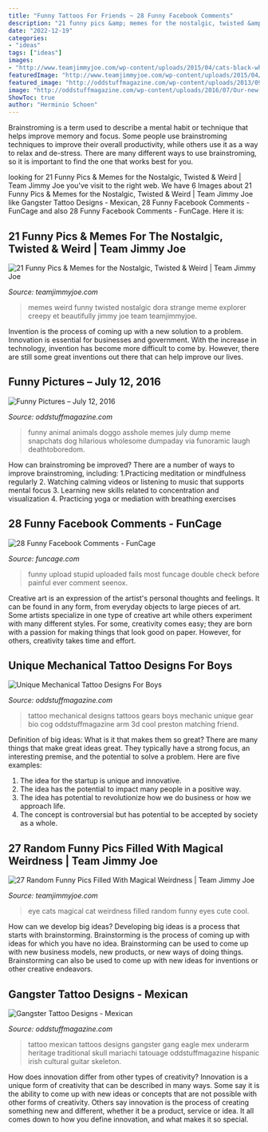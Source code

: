 ```yaml
---
title: "Funny Tattoos For Friends ~ 28 Funny Facebook Comments"
description: "21 funny pics &amp; memes for the nostalgic, twisted &amp; weird"
date: "2022-12-19"
categories:
- "ideas"
tags: ["ideas"]
images:
- "http://www.teamjimmyjoe.com/wp-content/uploads/2015/04/cats-black-white-blue-eye-green-eye.jpg"
featuredImage: "http://www.teamjimmyjoe.com/wp-content/uploads/2015/04/cats-black-white-blue-eye-green-eye.jpg"
featured_image: "http://oddstuffmagazine.com/wp-content/uploads/2013/09/Mexican-tattoo-designs-11-531x800.jpg"
image: "http://oddstuffmagazine.com/wp-content/uploads/2016/07/Our-new-puppy-is-an-asshole.jpg"
ShowToc: true
author: "Herminio Schoen"
---
```



Brainstroming is a term used to describe a mental habit or technique that helps improve memory and focus. Some people use brainstroming techniques to improve their overall productivity, while others use it as a way to relax and de-stress. There are many different ways to use brainstroming, so it is important to find the one that works best for you.

	

		
looking for 21 Funny Pics &amp; Memes for the Nostalgic, Twisted &amp; Weird | Team Jimmy Joe you've visit to the right web. We have 6 Images about 21 Funny Pics &amp; Memes for the Nostalgic, Twisted &amp; Weird | Team Jimmy Joe like Gangster Tattoo Designs - Mexican, 28 Funny Facebook Comments - FunCage and also 28 Funny Facebook Comments - FunCage. Here it is:
		
    
## 21 Funny Pics &amp; Memes For The Nostalgic, Twisted &amp; Weird | Team Jimmy Joe

<img loading=lazy src="https://i2.wp.com/www.teamjimmyjoe.com/wp-content/uploads/2015/01/day-dora-sprouted-et-arms-meme.jpg?resize=600%2C876" onerror="this.onerror=null;this.src='https://tse3.mm.bing.net/th?id=OIP.FNqQj9pp-5OKhvFI6ZppfwHaK0&amp;pid=15.1';" alt="21 Funny Pics &amp; Memes for the Nostalgic, Twisted &amp; Weird | Team Jimmy Joe">

_Source: teamjimmyjoe.com_

>memes weird funny twisted nostalgic dora strange meme explorer creepy et beautifully jimmy joe team teamjimmyjoe. 

	

Invention is the process of coming up with a new solution to a problem. Innovation is essential for businesses and government. With the increase in technology, invention has become more difficult to come by. However, there are still some great inventions out there that can help improve our lives.

    
## Funny Pictures – July 12, 2016

<img loading=lazy src="http://oddstuffmagazine.com/wp-content/uploads/2016/07/Our-new-puppy-is-an-asshole.jpg" onerror="this.onerror=null;this.src='https://tse2.mm.bing.net/th?id=OIP.rst6re3xPuTcYfp3GzTKQAHaMg&amp;pid=15.1';" alt="Funny Pictures – July 12, 2016">

_Source: oddstuffmagazine.com_

>funny animal animals doggo asshole memes july dump meme snapchats dog hilarious wholesome dumpaday via funoramic laugh deathtoboredom. 

	

How can brainstroming be improved?
There are a number of ways to improve brainstroming, including: 
1.Practicing meditation or mindfulness regularly 
2. Watching calming videos or listening to music that supports mental focus 
3. Learning new skills related to concentration and visualization 
4. Practicing yoga or mediation with breathing exercises 

    
## 28 Funny Facebook Comments - FunCage

<img loading=lazy src="http://www.funcage.com/blog/wp-content/uploads/2013/11/Funny-Facebook-Comments-024-550x800.jpg" onerror="this.onerror=null;this.src='https://tse1.mm.bing.net/th?id=OIP.-wGCwJ4PGSmdqO_wHIb6mQHaKx&amp;pid=15.1';" alt="28 Funny Facebook Comments - FunCage">

_Source: funcage.com_

>funny upload stupid uploaded fails most funcage double check before painful ever comment seenox. 

	

Creative art is an expression of the artist's personal thoughts and feelings. It can be found in any form, from everyday objects to large pieces of art. Some artists specialize in one type of creative art while others experiment with many different styles. For some, creativity comes easy; they are born with a passion for making things that look good on paper. However, for others, creativity takes time and effort.

    
## Unique Mechanical Tattoo Designs For Boys

<img loading=lazy src="https://oddstuffmagazine.com/wp-content/uploads/2013/09/Bio-mechanical-Tattoo-17-600x800.jpg" onerror="this.onerror=null;this.src='https://tse1.mm.bing.net/th?id=OIP.Cq8GqEJu2NFrPkgzWhJMCgHaJ4&amp;pid=15.1';" alt="Unique Mechanical Tattoo Designs For Boys">

_Source: oddstuffmagazine.com_

>tattoo mechanical designs tattoos gears boys mechanic unique gear bio cog oddstuffmagazine arm 3d cool preston matching friend. 

	

Definition of big ideas: What is it that makes them so great?
There are many things that make great ideas great. They typically have a strong focus, an interesting premise, and the potential to solve a problem. Here are five examples:
1. The idea for the startup is unique and innovative.
2. The idea has the potential to impact many people in a positive way.
3. The idea has potential to revolutionize how we do business or how we approach life. 
4. The concept is controversial but has potential to be accepted by society as a whole. 

    
## 27 Random Funny Pics Filled With Magical Weirdness | Team Jimmy Joe

<img loading=lazy src="http://www.teamjimmyjoe.com/wp-content/uploads/2015/04/cats-black-white-blue-eye-green-eye.jpg" onerror="this.onerror=null;this.src='https://tse2.mm.bing.net/th?id=OIP.sYCh3k9OD15FMDTXotEPLgHaJz&amp;pid=15.1';" alt="27 Random Funny Pics Filled With Magical Weirdness | Team Jimmy Joe">

_Source: teamjimmyjoe.com_

>eye cats magical cat weirdness filled random funny eyes cute cool. 

	

How can we develop big ideas?
Developing big ideas is a process that starts with brainstorming. Brainstorming is the process of coming up with ideas for which you have no idea. Brainstorming can be used to come up with new business models, new products, or new ways of doing things. Brainstorming can also be used to come up with new ideas for inventions or other creative endeavors.

    
## Gangster Tattoo Designs - Mexican

<img loading=lazy src="http://oddstuffmagazine.com/wp-content/uploads/2013/09/Mexican-tattoo-designs-11-531x800.jpg" onerror="this.onerror=null;this.src='https://tse2.mm.bing.net/th?id=OIP.GOUm2sh-VNTG6dTNEuiRWQHaLK&amp;pid=15.1';" alt="Gangster Tattoo Designs - Mexican">

_Source: oddstuffmagazine.com_

>tattoo mexican tattoos designs gangster gang eagle mex underarm heritage traditional skull mariachi tatouage oddstuffmagazine hispanic irish cultural guitar skeleton. 

	

How does innovation differ from other types of creativity?
Innovation is a unique form of creativity that can be described in many ways. Some say it is the ability to come up with new ideas or concepts that are not possible with other forms of creativity. Others say innovation is the process of creating something new and different, whether it be a product, service or idea. It all comes down to how you define innovation, and what makes it so special.

